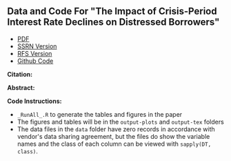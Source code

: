 Data and Code For "The Impact of Crisis-Period Interest Rate Declines on Distressed Borrowers"
-----

* [PDF](https://chandlerlutz.github.io/files/The%20Impact%20of%20Crisis-Period%20Interest%20Rate%20Declines%20on%20Distressed%20Borrowers.pdf)
* [SSRN Version](https://papers.ssrn.com/sol3/papers.cfm?abstract_id=3869199)
* [RFS Version]()
* [Github Code](https://github.com/ChandlerLutz/interest-rate-declines-distressed-borrowers/tree/main)

**Citation:** 


**Abstract:**


**Code Instructions:**

*  `_RunAll_.R` to generate the tables and figures in the paper 
* The figures and tables will be in the `output-plots` and `output-tex` folders
* The data files in the `data` folder have zero records in accordance with vendor's data sharing agreement, but the files do show the variable names and the class of each column can be viewed with `sapply(DT, class)`. 

